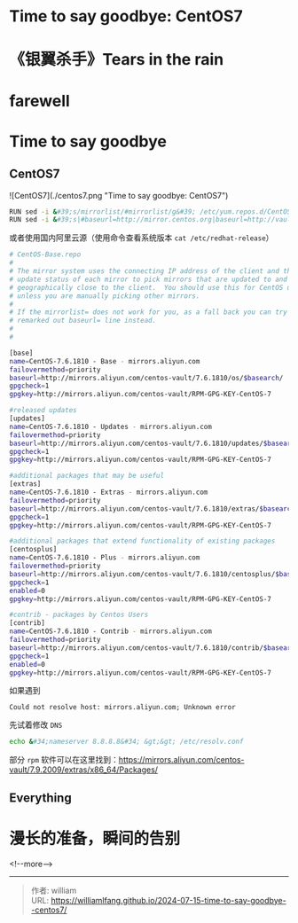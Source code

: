 # Time to say goodbye: CentOS7


# 《银翼杀手》Tears in the rain

# farewell

# Time to say goodbye

## CentOS7

![CentOS7](./centos7.png &#34;Time to say goodbye: CentOS7&#34;)

```bash
RUN sed -i &#39;s/mirrorlist/#mirrorlist/g&#39; /etc/yum.repos.d/CentOS-*
RUN sed -i &#39;s|#baseurl=http://mirror.centos.org|baseurl=http://vault.centos.org|g&#39; /etc/yum.repos.d/CentOS-*
```

或者使用国内阿里云源（使用命令查看系统版本 `cat /etc/redhat-release`）

```bash
# CentOS-Base.repo
#
# The mirror system uses the connecting IP address of the client and the
# update status of each mirror to pick mirrors that are updated to and
# geographically close to the client.  You should use this for CentOS updates
# unless you are manually picking other mirrors.
#
# If the mirrorlist= does not work for you, as a fall back you can try the
# remarked out baseurl= line instead.
#
#

[base]
name=CentOS-7.6.1810 - Base - mirrors.aliyun.com
failovermethod=priority
baseurl=http://mirrors.aliyun.com/centos-vault/7.6.1810/os/$basearch/
gpgcheck=1
gpgkey=http://mirrors.aliyun.com/centos-vault/RPM-GPG-KEY-CentOS-7

#released updates
[updates]
name=CentOS-7.6.1810 - Updates - mirrors.aliyun.com
failovermethod=priority
baseurl=http://mirrors.aliyun.com/centos-vault/7.6.1810/updates/$basearch/
gpgcheck=1
gpgkey=http://mirrors.aliyun.com/centos-vault/RPM-GPG-KEY-CentOS-7

#additional packages that may be useful
[extras]
name=CentOS-7.6.1810 - Extras - mirrors.aliyun.com
failovermethod=priority
baseurl=http://mirrors.aliyun.com/centos-vault/7.6.1810/extras/$basearch/
gpgcheck=1
gpgkey=http://mirrors.aliyun.com/centos-vault/RPM-GPG-KEY-CentOS-7

#additional packages that extend functionality of existing packages
[centosplus]
name=CentOS-7.6.1810 - Plus - mirrors.aliyun.com
failovermethod=priority
baseurl=http://mirrors.aliyun.com/centos-vault/7.6.1810/centosplus/$basearch/
gpgcheck=1
enabled=0
gpgkey=http://mirrors.aliyun.com/centos-vault/RPM-GPG-KEY-CentOS-7

#contrib - packages by Centos Users
[contrib]
name=CentOS-7.6.1810 - Contrib - mirrors.aliyun.com
failovermethod=priority
baseurl=http://mirrors.aliyun.com/centos-vault/7.6.1810/contrib/$basearch/
gpgcheck=1
enabled=0
gpgkey=http://mirrors.aliyun.com/centos-vault/RPM-GPG-KEY-CentOS-7
```

如果遇到

```
Could not resolve host: mirrors.aliyun.com; Unknown error
```

先试着修改 `DNS`

```bash
echo &#34;nameserver 8.8.8.8&#34; &gt;&gt; /etc/resolv.conf
```

部分 `rpm` 软件可以在这里找到：https://mirrors.aliyun.com/centos-vault/7.9.2009/extras/x86_64/Packages/

## Everything

# 漫长的准备，瞬间的告别

&lt;!--more--&gt;



---

> 作者: william  
> URL: https://williamlfang.github.io/2024-07-15-time-to-say-goodbye--centos7/  

